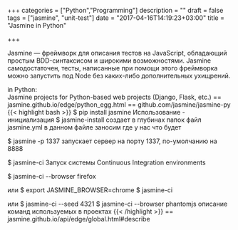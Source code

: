 +++
categories = ["Python","Programming"]
description = ""
draft = false
tags = ["jasmine", "unit-test"]
date = "2017-04-16T14:19:23+03:00"
title = "Jasmine in Python"

+++

Jasmine — фреймворк для описания тестов на JavaScript, обладающий простым BDD-синтаксисом и широкими возможностями. Jasmine самодостаточен, тесты, написанные при помощи этого фреймворка можно запустить под Node без каких-либо дополнительных ухищрений.

<!--more-->
in Python:  
Jasmine projects for Python-based web projects 
(Django, Flask, etc.)
== jasmine.github.io/edge/python_egg.html
== github.com/jasmine/jasmine-py
{{< highlight bash >}}
$ pip install jasmine
Использование - инициализация 
$ jasmine-install
создает в глубинах папок файл jasmine.yml
в данном файле заносим где у нас что будет

$ jasmine -p 1337
запускает сервер на порту 1337, по-умолчанию на 8888

$ jasmine-ci
Запуск системы Continuous Integration environments

$ jasmine-ci --browser firefox

или
$ export JASMINE_BROWSER=chrome
$ jasmine-ci

или
$ jasmine-ci --seed 4321
$ jasmine-ci --browser phantomjs
описание команд используемых в проектах
{{< /highlight >}}
== jasmine.github.io/api/edge/global.html#describe
